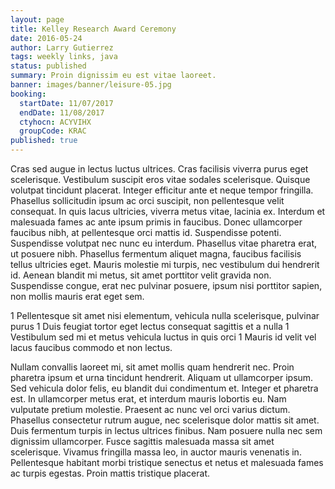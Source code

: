 ```yaml
---
layout: page
title: Kelley Research Award Ceremony
date: 2016-05-24
author: Larry Gutierrez
tags: weekly links, java
status: published
summary: Proin dignissim eu est vitae laoreet.
banner: images/banner/leisure-05.jpg
booking:
  startDate: 11/07/2017
  endDate: 11/08/2017
  ctyhocn: ACYVIHX
  groupCode: KRAC
published: true
---
```

Cras sed augue in lectus luctus ultrices. Cras facilisis viverra purus eget scelerisque. Vestibulum suscipit eros vitae sodales scelerisque. Quisque volutpat tincidunt placerat. Integer efficitur ante et neque tempor fringilla. Phasellus sollicitudin ipsum ac orci suscipit, non pellentesque velit consequat. In quis lacus ultricies, viverra metus vitae, lacinia ex.
Interdum et malesuada fames ac ante ipsum primis in faucibus. Donec ullamcorper faucibus nibh, at pellentesque orci mattis id. Suspendisse potenti. Suspendisse volutpat nec nunc eu interdum. Phasellus vitae pharetra erat, ut posuere nibh. Phasellus fermentum aliquet magna, faucibus facilisis tellus ultricies eget. Mauris molestie mi turpis, nec vestibulum dui hendrerit id. Aenean blandit mi metus, sit amet porttitor velit gravida non. Suspendisse congue, erat nec pulvinar posuere, ipsum nisi porttitor sapien, non mollis mauris erat eget sem.

1 Pellentesque sit amet nisi elementum, vehicula nulla scelerisque, pulvinar purus
1 Duis feugiat tortor eget lectus consequat sagittis et a nulla
1 Vestibulum sed mi et metus vehicula luctus in quis orci
1 Mauris id velit vel lacus faucibus commodo et non lectus.

Nullam convallis laoreet mi, sit amet mollis quam hendrerit nec. Proin pharetra ipsum et urna tincidunt hendrerit. Aliquam ut ullamcorper ipsum. Sed vehicula dolor felis, eu blandit dui condimentum et. Integer et pharetra est. In ullamcorper metus erat, et interdum mauris lobortis eu. Nam vulputate pretium molestie. Praesent ac nunc vel orci varius dictum. Phasellus consectetur rutrum augue, nec scelerisque dolor mattis sit amet. Duis fermentum turpis in lectus ultrices finibus. Nam posuere nulla nec sem dignissim ullamcorper. Fusce sagittis malesuada massa sit amet scelerisque. Vivamus fringilla massa leo, in auctor mauris venenatis in. Pellentesque habitant morbi tristique senectus et netus et malesuada fames ac turpis egestas. Proin mattis tristique placerat.
